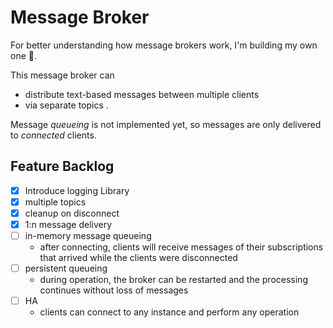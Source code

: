 # Message Broker
For better understanding how message brokers work, I'm building my own one 🦫.

This message broker can
* distribute text-based messages between multiple clients
* via separate topics
.

Message _queueing_ is not implemented yet, so messages are only delivered to _connected_ clients.


## Feature Backlog
- [x] Introduce logging Library
- [x] multiple topics
- [x] cleanup on disconnect
- [x] 1:n message delivery
- [ ] in-memory message queueing
  - after connecting, clients will receive messages of their subscriptions that arrived while the clients were disconnected 
- [ ] persistent queueing
  - during operation, the broker can be restarted and the processing continues without loss of messages
- [ ] HA
  - clients can connect to any instance and perform any operation
